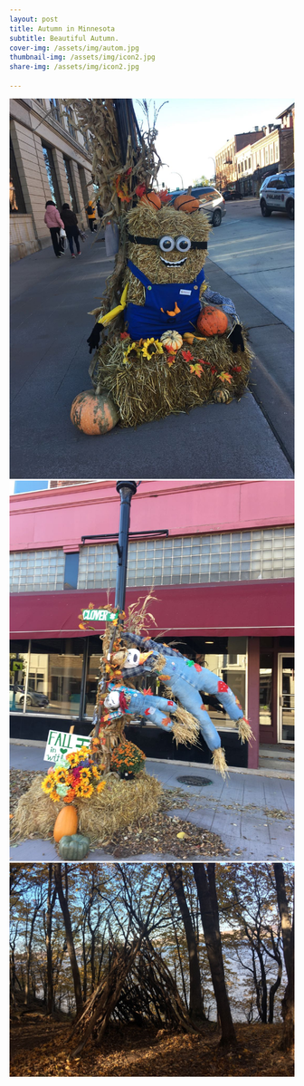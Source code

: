 ```yaml
---
layout: post
title: Autumn in Minnesota 
subtitle: Beautiful Autumn.
cover-img: /assets/img/autom.jpg
thumbnail-img: /assets/img/icon2.jpg
share-img: /assets/img/icon2.jpg

---
```

![](/assets/img/icon1.jpg)
![](/assets/img/icon2.jpg)
![](/assets/img/woodhouse.jpg)
